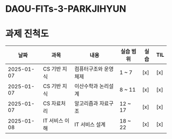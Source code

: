 # DAOU-FITs-3-PARKJIHYUN

# 과제 진척도

| 날짜       | 과목           | 내용                   | 실습 범위         | 실습 | TIL |
|------------|----------------|------------------------|--------------------|------|-----|
| 2025-01-07 | CS 기반 지식   | 컴퓨터구조와 운영체제  | 1 ~ 7              | [x]  | [x] |
| 2025-01-07 | CS 기반 지식   | 이산수학과 논리설계    | 8 ~ 11             | [x]  | [x] |
| 2025-01-07 | CS 자료처리    | 알고리즘과 자료구조    | 12 ~ 17            | [x]  | [x] |
| 2025-01-08 | IT 서비스 이해    | IT 서비스 설계    | 18 ~ 22            | [x]  | [x] |


